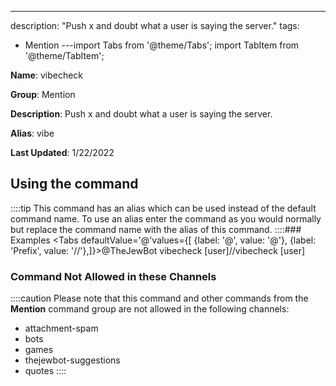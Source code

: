 ---
description: "Push x and doubt what a user is saying the server."
tags:
  - Mention
---import Tabs from '@theme/Tabs';
import TabItem from '@theme/TabItem';

**Name**: vibecheck

**Group**: Mention

**Description**: Push x and doubt what a user is saying the server.

**Alias**: vibe

**Last Updated**: 1/22/2022

## Using the command



::::tip
This command has an alias which can be used instead of the default command name. To use an alias enter the command as you would normally but replace the command name with the alias of this command.
::::### Examples
<Tabs defaultValue='@'values={[ {label: '@', value: '@'}, {label: 'Prefix', value: '//'},]}><TabItem value='@'>@TheJewBot vibecheck [user]</TabItem><TabItem value='//'>//vibecheck [user]</TabItem></Tabs>

### Command Not Allowed in these Channels
::::caution Please note that this command and other commands from the **Mention** command group are not allowed in the following channels:
- attachment-spam
- bots
- games
- thejewbot-suggestions
- quotes
::::